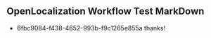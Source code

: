 ## OpenLocalization Workflow Test MarkDown
* 6fbc9084-f438-4652-993b-f9c1265e855a 
thanks!<!--HONumber=Feb16_HO4-->
